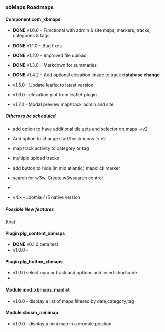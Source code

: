 ### xbMaps Roadmaps

#### Component com_xbmaps

- **DONE** v1.0.0 - Functional with admin & site maps, markers, tracks, categories & tags
- **DONE** v1.1.0 - Bug fixes
- **DONE** v1.2.0 - Improved file upload, 
- **DONE** v1.3.0 - Markdown for summaries
- **DONE** v1.4.2 -  Add optional elevation image to track  **database change**
- v1.5.0 -  Update leaflet to latest version
- v1.6.0 - elevation plot from leaflet plugin

- v1.7.0 -  Modal preview map/track admin and site 

##### Others to be scheduled

- add option to have additional tile sets and selector on maps ->v2

- Add option to change start/finish icons  -> v2

- map track activity to category or tag

- multiple upload tracks

- add button to hide (in mid atlantic) mapclick marker

- search for w3w.  Create  w3wsearch control

- 

  

  

- v4.x - Joomla 4/5 native version




##### Possible New features

(tba)



#### Plugin plg_content_xbmaps

- **DONE** v0.1.0 beta test
- v1.0.0 - 



#### Plugin plg_button_xbmaps

- v1.0.0 select map or track and options and insert shortcode
- 

#### Module mod_xbmaps_maplist

- v1.0.0 - display a list of maps filtered by date,category,tag



#### Module xbosm_minimap

- v1.0.0 - display a mini map in a module position